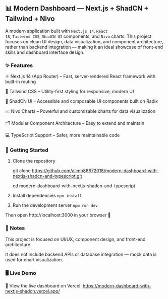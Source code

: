 <h2>📊 Modern Dashboard — Next.js + ShadCN + Tailwind + Nivo</h2>

A modern application built with <code>Next.js 14</code>, <code>React 18</code>, <code>Tailwind CSS</code>, <code>ShadCN UI</code> components, and <code>Nivo</code> charts.
This project focuses on clean UI design, data visualization, and component architecture, rather than backend integration — making it an ideal showcase of front-end skills and dashboard interface design.



<h3>✨ Features</h3>

⚛️ Next.js 14 (App Router) – Fast, server-rendered React framework with built-in routing

🎨 Tailwind CSS – Utility-first styling for responsive, modern UI

🧩 ShadCN UI – Accessible and composable UI components built on Radix

📈 Nivo Charts – Powerful and customizable charts for data visualization

🗂️ Modular Component Architecture – Easy to extend and maintain

💻 TypeScript Support – Safer, more maintainable code



<h3>🚀 Getting Started</h3>

1. Clone the repository

     git clone https://github.com/alimh86672018/modern-dashboard-with-nextjs-shadcn-and-typescript.git
     
     cd modern-dashboard-with-nextjs-shadcn-and-typescript

2. Install dependencies
<code>npm install</code>

3. Run the development server
<code>npm run dev</code>

Then open http://localhost:3000
 in your browser 🚀



<h3>📌 Notes</h3>

This project is focused on UI/UX, component design, and front-end architecture.

It does not include backend APIs or database integration — mock data is used for chart visualization.


<h3>🖥 Live Demo</h3>

🔗 View the live dashboard on Vercel: https://modern-dashboard-with-nextjs-shadcn.vercel.app/
